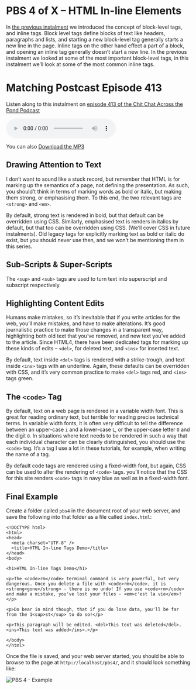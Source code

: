 # PBS 4 of X – HTML In-line Elements

In [the previous instalment](https://www.bartbusschots.ie/s/2015/11/05/programming-by-stealth-part-3-of-x-html-block-elements/) we introduced the concept of block-level tags, and inline tags. Block level tags define blocks of text like headers, paragraphs and lists, and starting a new block-level tag generally starts a new line in the page. Inline tags on the other hand effect a part of a block, and opening an inline tag generally doesn’t start a new line. In the previous instalment we looked at some of the most important block-level tags, in this instalment we’ll look at some of the most common inline tags.

# Matching Postcast Episode 413

Listen along to this instalment on [episode 413 of the Chit Chat Across the Pond Podcast](http://www.podfeet.com/blog/2015/11/ccatp-413/)

<audio controls src="http://media.blubrry.com/nosillacast/traffic.libsyn.com/nosillacast/CCATP_2015_11_21.mp3">Your browser does not support HTML 5 audio 🙁</audio>

You can also <a href="http://media.blubrry.com/nosillacast/traffic.libsyn.com/nosillacast/CCATP_2015_11_21.mp3?autoplay=0&loop=0&controls=1" >Download the MP3</a>

## Drawing Attention to Text

I don’t want to sound like a stuck record, but remember that HTML is for marking up the semantics of a page, not defining the presentation. As such, you should’t think in terms of marking words as bold or italic, but making them strong, or emphasising them. To this end, the two relevant tags are `<strong>` and `<em>`.

By default, strong text is rendered in bold, but that default can be overridden using CSS. Similarly, emphasised text is renders in italics by default, but that too can be overridden using CSS. (We’ll cover CSS in future instalments). Old legacy tags for explicitly marking text as bold or italic do exist, but you should never use then, and we won’t be mentioning them in this series.

## Sub-Scripts & Super-Scripts

The `<sup>` and `<sub>` tags are used to turn text into superscript and subscript respectively.

## Highlighting Content Edits

Humans make mistakes, so it’s inevitable that if you write articles for the web, you’ll make mistakes, and have to make alterations. It’s good journalistic practice to make those changes in a transparent way, highlighting both old text that you’ve removed, and new text you’ve added to the article. Since HTML4, there have been dedicated tags for marking up these kinds of edits – `<del>`, for deleted text, and `<ins>` for inserted text.

By default, text inside `<del>` tags is rendered with a strike-trough, and text inside `<ins>` tags with an underline. Again, these defaults can be overridden with CSS, and it’s very common practice to make `<del>` tags red, and `<ins>` tags green.

## The `<code>` Tag

By default, text on a web page is rendered in a variable width font. This is great for reading ordinary text, but terrible for reading precise technical terms. In variable width fonts, it is often very difficult to tell the difference between an upper-case `i` and a lower-case `L`, or the upper-case letter `O` and the digit `0`. In situations where text needs to be rendered in such a way that each individual character can be clearly distinguished, you should use the `<code>` tag. It’s a tag I use a lot in these tutorials, for example, when writing the name of a tag.

By default code tags are rendered using a fixed-width font, but again, CSS can be used to alter the rendering of `<code>` tags. you’ll notice that the CSS for this site renders `<code>` tags in navy blue as well as in a fixed-width font.

## Final Example

Create a folder called `pbs4` in the document root of your web server, and save the following into that folder as a file called `index.html`:

```XHTML
<!DOCTYPE html>
<html>
<head>
  <meta charset="UTF-8" />
  <title>HTML In-line Tags Demo</title>
</head>
<body>

<h1>HTML In-line Tags Demo</h1>

<p>The <code>rm</code> terminal command is very powerful, but very dangerous. Once you delete a file with <code>rm</code>, it is <strong>gone</strong> - there is no undo! If you use <code>rm</code> and make a mistake, you've lost your files - <em>c'est la vie</em>!</p>

<p>Do bear in mind though, that if you do lose data, you'll be far from the 1<sup>st</sup> to do so!</p>

<p>This paragraph will be edited. <del>This text was deleted</del>. <ins>This text was added</ins>.</p>

</body>
</html>
```

Once the file is saved, and your web server started, you should be able to browse to the page at `http://localhost/pbs4/`, and it should look something like:

![PBS 4 - Example](../assets/pbs4/Screen-Shot-2015-11-20-at-2.06.20-p.m.-e1448028433115.png)